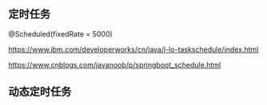 

## 定时任务

@Scheduled(fixedRate = 5000)


https://www.ibm.com/developerworks/cn/java/j-lo-taskschedule/index.html

https://www.cnblogs.com/javanoob/p/springboot_schedule.html



## 动态定时任务





